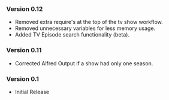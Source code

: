 ### Version 0.12

* Removed extra require's at the top of the tv show workflow.
* Removed unnecessary variables for less memory usage.
* Added TV Episode search functionality (beta).

### Version 0.11

* Corrected Alfred Output if a show had only one season.

### Version 0.1

* Initial Release
